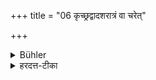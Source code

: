 +++
title = "06 कृच्छ्रद्वादशरात्रं वा चरेत्"

+++

<details><summary>Bühler</summary>

6. Or he may perform a Kṛcchra penance, which lasts twelve days.
</details>

<details><summary>हरदत्त-टीका</summary>

## सूत्रम्
कृच्छ्वादशरात्रं वा चरेत् ॥ ६ ॥  
### टिप्पनी
द्वादशरात्रसाध्यो व्रतविशेषः कृच्छ्रद्वादशरात्रः ॥ ६ ॥
</details>
